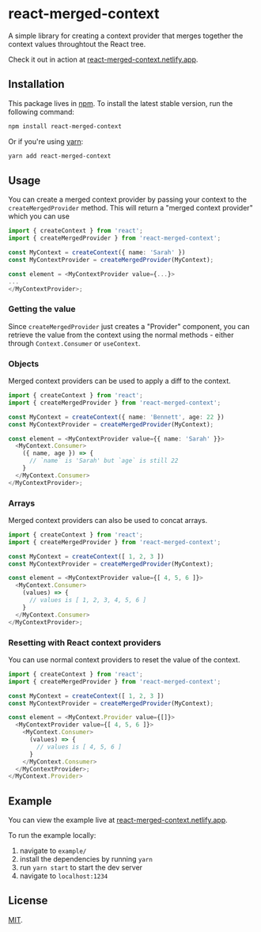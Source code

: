 # react-merged-context

A simple library for creating a context provider that merges together the context values throughtout the React tree.

Check it out in action at [react-merged-context.netlify.app](https://react-merged-context.netlify.app/).

## Installation

This package lives in [npm](https://www.npmjs.com/get-npm). To install the latest stable version, run the following command:

```bash
npm install react-merged-context
```

Or if you're using [yarn](https://classic.yarnpkg.com/en/docs/install/):

```bash
yarn add react-merged-context
```

## Usage

You can create a merged context provider by passing your context to the `createMergedProvider` method.
This will return a "merged context provider" which you can use 

```ts
import { createContext } from 'react';
import { createMergedProvider } from 'react-merged-context';

const MyContext = createContext({ name: 'Sarah' })
const MyContextProvider = createMergedProvider(MyContext);

const element = <MyContextProvider value={...}>
...
</MyContextProvider>;
```

### Getting the value

Since `createMergedProvider` just creates a "Provider" component, you can retrieve the value from the context using the normal methods - either through `Context.Consumer` or `useContext`.

### Objects

Merged context providers can be used to apply a diff to the context.

```ts
import { createContext } from 'react';
import { createMergedProvider } from 'react-merged-context';

const MyContext = createContext({ name: 'Bennett', age: 22 })
const MyContextProvider = createMergedProvider(MyContext);

const element = <MyContextProvider value={{ name: 'Sarah' }}>
  <MyContext.Consumer>
    ({ name, age }) => {
      // `name` is 'Sarah' but `age` is still 22
    }
  </MyContext.Consumer>
</MyContextProvider>;
```

### Arrays

Merged context providers can also be used to concat arrays.

```ts
import { createContext } from 'react';
import { createMergedProvider } from 'react-merged-context';

const MyContext = createContext([ 1, 2, 3 ])
const MyContextProvider = createMergedProvider(MyContext);

const element = <MyContextProvider value={[ 4, 5, 6 ]}>
  <MyContext.Consumer>
    (values) => {
      // values is [ 1, 2, 3, 4, 5, 6 ]
    }
  </MyContext.Consumer>
</MyContextProvider>;
```

### Resetting with React context providers

You can use normal context providers to reset the value of the context.

```ts
import { createContext } from 'react';
import { createMergedProvider } from 'react-merged-context';

const MyContext = createContext([ 1, 2, 3 ])
const MyContextProvider = createMergedProvider(MyContext);

const element = <MyContext.Provider value={[]}>
  <MyContextProvider value={[ 4, 5, 6 ]}>
    <MyContext.Consumer>
      (values) => {
        // values is [ 4, 5, 6 ]
      }
    </MyContext.Consumer>
  </MyContextProvider>;
</MyContext.Provider>
```

## Example

You can view the example live at [react-merged-context.netlify.app](https://react-merged-context.netlify.app/).

To run the example locally:
1. navigate to `example/`
2. install the dependencies by running `yarn`
3. run `yarn start` to start the dev server
4. navigate to `localhost:1234`

## License

[MIT](https://github.com/bennetthardwick/react-merged-context/blob/master/LICENSE).
